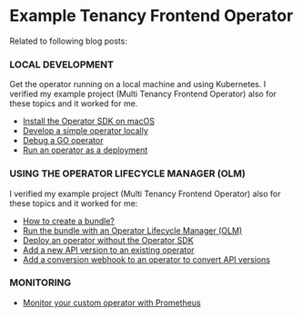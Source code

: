# Example Tenancy Frontend Operator

Related to following blog posts:
### LOCAL DEVELOPMENT

Get the operator running on a local machine and using Kubernetes.
I verified my example project (Multi Tenancy Frontend Operator) also for these topics and it worked for me.

* [Install the Operator SDK on macOS](https://suedbroecker.net/2022/02/15/fata0009-failed-to-create-api-unable-to-run-post-scaffold-tasks-of-base-go-kubebuilder-io-v3-exit-status-2/)
* [Develop a simple operator locally](https://suedbroecker.net/2022/02/18/start-to-develop-a-simple-operator-to-deploy-the-frontend-application-of-the-open-source-multi-cloud-asset-to-build-saas%c2%b6/)
* [Debug a GO operator](https://suedbroecker.net/2022/03/01/debug-a-kubernetes-operator-written-in-go/)
* [Run an operator as a deployment](https://suedbroecker.net/2022/03/15/run-an-operator-as-a-deployment/)

### USING THE OPERATOR LIFECYCLE MANAGER (OLM)

I verified my example project (Multi Tenancy Frontend Operator) also for these topics and it worked for me:

* [How to create a bundle?](https://suedbroecker.net/2022/03/16/how-to-create-a-bundle-for-an-operator/)
* [Run the bundle with an Operator Lifecycle Manager (OLM)](https://suedbroecker.net/2022/03/16/run-an-operator-using-a-bundle-with-an-operator-lifecycle-manager-olm/)
* [Deploy an operator without the Operator SDK](https://suedbroecker.net/2022/03/22/deploy-an-operator-without-the-operator-sdk/)
* [Add a new API version to an existing operator](https://suedbroecker.net/2022/03/24/add-a-new-api-version-to-an-existing-operator/)
* [Add a conversion webhook to an operator to convert API versions](https://suedbroecker.net/2022/03/29/add-a-conversion-webhook-to-an-operator-to-convert-api-versions/)

### MONITORING

* [Monitor your custom operator with Prometheus](https://wp.me/paelj4-1iv)